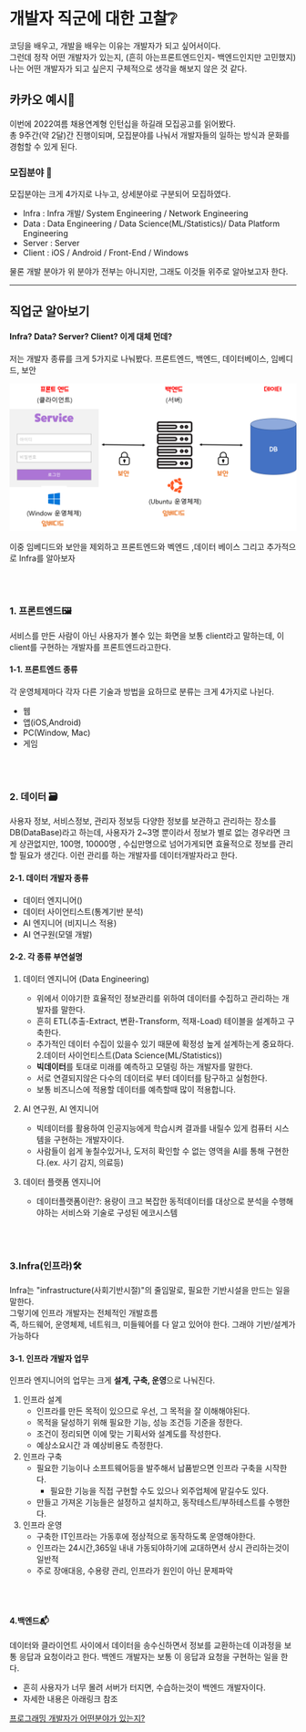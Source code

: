 # 개발자 직군에 대한 고찰❔
코딩을 배우고, 개발을 배우는 이유는 개발자가 되고 싶어서이다.   
그런데 정작 어떤 개발자가 있는지, (흔히 아는프론트엔드인지- 백엔드인지만 고민했지)
나는 어떤 개발자가 되고 싶은지 구체적으로 생각을 해보지 않은 것 같다. 

## 카카오 예시💬
이번에 2022여름 채용연계형 인턴십을 하길래 모집공고를 읽어봤다.    
총 9주간(약 2달)간 진행이되며, 모집분야를 나눠서 개발자들의 일하는 방식과 문화를 경험할 수 있게 된다. 

### 모집분야 🧔
모집분야는 크게 4가지로 나누고, 상세분야로 구분되어 모집하였다. 

- Infra : Infra 개발/ System Engineering / Network Engineering
- Data : Data Engineering / Data Science(ML/Statistics)/ Data Platform Engineering
- Server :  Server
- Client : iOS / Android / Front-End / Windows

물론 개발 분야가 위 분야가 전부는 아니지만, 그래도 이것들 위주로 알아보고자 한다.

---

## 직업군 알아보기 
#### Infra? Data? Server? Client? 이게 대체 먼데?
저는 개발자 종류를 크게 5가지로 나눠봤다. 
프론트엔드, 백엔드, 데이터베이스, 임베디드, 보안 

<p align = center><img src = "../images/0.job/0-1.developmentType.png"></p>

이중 임베디드와 보안을 제외하고 
프론트엔드와  벡엔드 ,데이터 베이스 그리고 추가적으로 Infra를 알아보자 

<br></br>

### 1. 프론트엔드🖼
서비스를 만든 사람이 아닌 사용자가 볼수 있는 화면을 보통 client라고 말하는데, 
이 client를 구현하는 개발자를 프론트엔드라고한다. 

#### 1-1. 프론트엔드 종류 
각 운영체제마다 각자 다른 기술과 방법을 요하므로 분류는 크게 4가지로 나뉜다.
 - 웹
 - 앱(iOS,Android)
 - PC(Window, Mac)
 - 게임

<br></br>

### 2. 데이터 🗃
사용자 정보, 서비스정보, 관리자 정보등 다양한 정보를 보관하고 관리하는 장소를 DB(DataBase)라고 하는데,
사용자가 2~3명 뿐이라서 정보가 별로 없는 경우라면 크게 상관없지만, 100명, 10000명 , 수십만명으로 넘어가게되면 
효율적으로 정보를 관리할 필요가 생긴다.
이런 관리를 하는 개발자를 데이터개발자라고 한다. 

#### 2-1. 데이터 개발자 종류 
 - 데이터 엔지니어()
 - 데이터 사이언티스트(통계기반 분석)
 - AI 엔지니어 (비지니스 적용)
 - AI 연구원(모델 개발)
#### 2-2. 각 종류 부연설명 
1. 데이터 엔지니어 (Data Engineering)
    - 위에서 이야기한 효율적인 정보관리를 위하여 데이터를 수집하고 관리하는 개발자를 말한다.
    - 흔히 ETL(추출-Extract, 변환-Transform, 적재-Load) 테이블을 설계하고 구축한다. 
    - 추가적인 데이터 수집이 있을수 있기 때문에 확정성 높게 설계하는게 중요하다.
2.데이터 사이언티스트(Data Science(ML/Statistics))
   - **빅데이터**를 토대로 미래를 예측하고 모델링 하는 개발자를 말한다.  
   - 서로 연결되지않은 다수의 데이터로 부터 데이터를 탐구하고 실험한다.
   - 보통 비즈니스에 적용할 데이터를 예측할때 많이 적용합니다.
 
3. AI 연구원, AI 엔지니어 
    - 빅테이터를 활용하여 인공지능에게 학습시켜 결과를 내릴수 있게 컴퓨터 시스템을 구현하는 개발자이다. 
    - 사람들이 쉽게 놓칠수있거나, 도저히 확인할 수 없는 영역을 AI를 통해 구현한다.(ex. 사기 감지, 의료등)

4. 데이터 플랫폼 엔지니어
    - 데이터플랫폼이란?: 용량이 크고 복잡한 동적데이터를 대상으로 분석을 수행해야하는 서비스와 기술로 구성된 에코시스템

<br></br>

### 3.Infra(인프라)🛠
Infra는 "infrastructure(사회기반시절)"의 줄임말로, 필요한 기반시설을 만드는 일을 말한다.    
그렇기에 인프라 개발자는 전체적인 개발흐름    
즉, 하드웨어, 운영체제, 네트워크, 미들웨어를 다 알고 있어야 한다. 그래야 기반/설계가 가능하다


#### 3-1. 인프라 개발자 업무 
인프라 엔지니어의 업무는 크게 **설계, 구축, 운영**으로 나눠진다. 
1. 인프라 설계 
    - 인프라를 만든 목적이 있으므로 우선, 그 목적을 잘 이해해야된다.
    - 목적을 달성하기 위해 필요한 기능, 성능 조건등 기준을 정한다. 
    - 조건이 정리되면 이에 맞는 기획서와 설계도를 작성한다. 
    - 예상소요시간 과 예상비용도 측정한다.
2. 인프라 구축
    - 필요한 기능이나 소프트웨어등을 발주해서 납품받으면 인프라 구축을 시작한다.
       - 필요한 기능을 직접 구현할 수도 있으나 외주업체에 맡길수도 있다.
    - 만들고 가져온 기능들은 설정하고 설치하고, 동작테스트/부하테스트를 수행한다. 
3. 인프라 운영
    - 구축한 IT인프라는 가동후에 정상적으로 동작하도록 운영해야한다.
    - 인프라는 24시간,365일 내내 가동되야하기에 교대하면서 상시 관리하는것이 일반적
    - 주로 장애대응, 수용량 관리, 인프라가 원인이 아닌 문제파악

<br></br>

#### 4.백엔드📬
데이터와 클라이언트 사이에서 데이터을 송수신하면서 정보를 교환하는데 이과정을 보통 응답과 요청이라고 한다.
백엔드 개발자는 보통 이 응답과 요청을 구현하는 일을 한다. 
- 흔히 사용자가 너무 몰려 서버가 터지면, 수습하는것이 백엔드 개발자이다. 
- 자세한 내용은 아래링크 참조   

[프로그래밍 개발자가 어떤분야가 있는지?](https://youtu.be/nnrqBJqp0dU)

